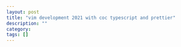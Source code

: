 ```yaml
---
layout: post
title: "vim development 2021 with coc typescript and prettier"
description: ""
category: 
tags: []
---
```



